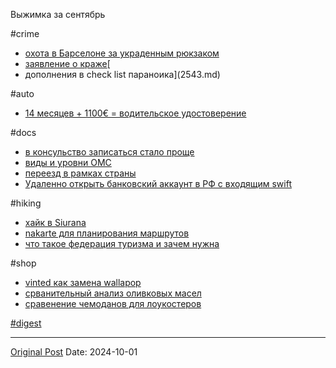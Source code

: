 Выжимка за сентябрь

#crime
- [охота в Барселоне за украденным рюкзаком](2611.md)
- [заявление о краже](2645.md)[
- дополнения в check list параноика](2543.md)

#auto
- [14 месяцев + 1100€ = водительское удостоверение](2649.md)

#docs
- [в консульство записаться стало проще](2559.md)
- [виды и уровни ОМС](2587.md)
- [переезд в рамках страны](2610.md)
- [Удаленно открыть банковский аккаунт в РФ с входящим swift](2570.md)

#hiking
- [хайк в Siurana](2572.md)
- [nakarte для планирования маршрутов](2625.md)
- [что такое федерация туризма и зачем нужна](2561.md)

#shop
- [vinted как замена wallapop](2626.md)
- [срванительный анализ оливковых масел](2560.md)
- [сравенение чемоданов для лоукостеров](2591.md)

[#digest](2543.md)

---
[Original Post](https://t.me/lev2tarragona/2674)
Date: 2024-10-01
